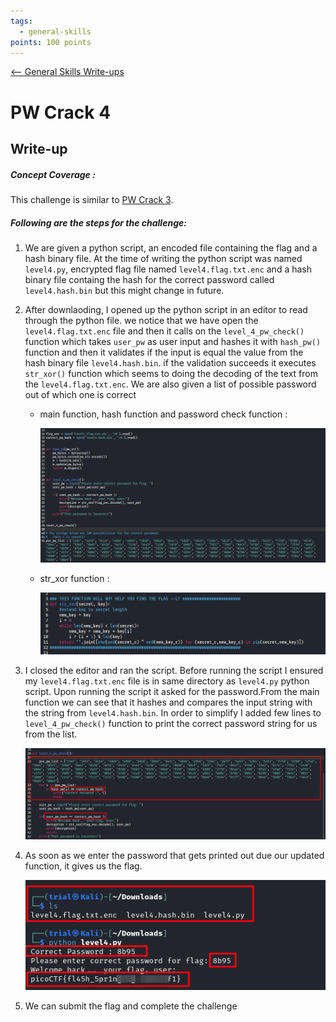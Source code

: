 ```yaml
---
tags:
  - general-skills
points: 100 points
---
```


[<-- General Skills Write-ups](../writeup-list.md)

# PW Crack 4
## Write-up

##### Concept Coverage :
This challenge is similar to [PW Crack 3](../PW%20Crack%203/writeup.md).


##### Following are the steps for the challenge: 
1. We are given a python script, an encoded file containing the flag and a hash binary file. At the time of writing the python script was named `level4.py`, encrypted flag file named `level4.flag.txt.enc` and a hash binary file containg the hash for the correct password called `level4.hash.bin` but this might change in future.

2. After downlaoding, I opened up the python script in an editor to read through the python file. we notice that we have open the `level4.flag.txt.enc` file and then it calls on the `level_4_pw_check()` function which takes `user_pw` as user input and hashes it with `hash_pw()` function and then it validates if the input is equal the value from the hash binary file `level4.hash.bin`. if the validation succeeds it executes `str_xor()` function which seems to doing the decoding of the text from the `level4.flag.txt.enc`. We are also given a list of possible password out of which one is correct

    - main function, hash function and password check function : 

      ![main](./assets/main.png)

    - str_xor function : 

      ![echoding-func](./assets/encoding-func.png)

3. I closed the editor and ran the script. Before running the script I ensured my `level4.flag.txt.enc` file is in same directory as `level4.py` python script. Upon running the script it asked for the password.From the main function we can see that it hashes and compares the input string with the string from `level4.hash.bin`. In order to simplify I added few lines to `level_4_pw_check()` function to print the correct password string for us from the list.

    ![updated-main](./assets/updated-main.png)

4. As soon as we enter the password that gets printed out due our updated function, it gives us the flag.

    ![flag](./assets/flag.png)

5. We can submit the flag and complete the challenge


